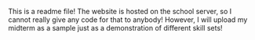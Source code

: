 This is a readme file!
The website is hosted on the school server, so I cannot really give any code for that to anybody! However, I will upload my midterm as a sample just as a demonstration of different skill sets!


